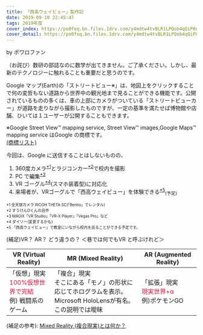 ```yaml
---
title: 「西高ウェイビュー」製作記
date: 2019-09-10 22:45:47
tags: 2019年度
cover_index: https://po0foq.bn.files.1drv.com/y4mdtw4tvBLR1LPQob4qQiP8nkDKFoiLs61eQslDRPnqPHCmrTtEuSHkTK44-jBp8a1q9_PpC46LvHrvXN6CS8DHWR4XKjhztU2m5pGjsQsT6_Z4xgLHpJIJUm_Kt0Xm80X8LfPnyk4HT8q_nLwX04INxhMzpke3VsO_a6yJ34NS4jXsPX4zJxUhwte3OeeoLuFKjdeH59Pxp6BvmPIzoQlrA?width=660&height=254&cropmode=none
cover_detail: https://po0foq.bn.files.1drv.com/y4mdtw4tvBLR1LPQob4qQiP8nkDKFoiLs61eQslDRPnqPHCmrTtEuSHkTK44-jBp8a1q9_PpC46LvHrvXN6CS8DHWR4XKjhztU2m5pGjsQsT6_Z4xgLHpJIJUm_Kt0Xm80X8LfPnyk4HT8q_nLwX04INxhMzpke3VsO_a6yJ34NS4jXsPX4zJxUhwte3OeeoLuFKjdeH59Pxp6BvmPIzoQlrA?width=1300&height=500&cropmode=none
---
```


by ポワロファン

（お詫び）数研の部誌なのに数学が出てきません。ご了承ください。しかし、最新のテクノロジーに触れることも重要だと思うのです。

Google マップ(Earth)の「ストリートビュー※」は、地図上をクリックすることで何の変哲もない道路から世界中の観光地まで見ることができる機能です。公開されているものの多くは、車の上部にカメラがついている「ストリートビューカー」が道路を走りながら撮影したものですが、一定の基準を満たせば博物館や店舗、ひいては１ユーザーが公開することもできます。

※Google Street View™ mapping service, Street View™ images,Google Maps™ mapping service はGoogle の商標です。  
[(商標リスト)](https://www.google.com/permissions/trademark/trademark-list/)
 
今回は、Google に送信することはしないものの、  
1.  360度カメラ<sup><a href="#1">\*1</a></sup>とラジコンカー<sup><a href="#2">\*2</a></sup>で校内を撮影  
1.  PC で編集<sup><a href="#3">\*3</a></sup>  
1.  VR ゴーグル<sup><a href="#4">\*4</a></sup>(スマホ装着型)に対応化
1.  来場者が、VRゴーグルで「西高ウェイビュー」を体験できる<sup><a href="#5">\*5</a></sup><sub>(予定)</sub>

<span id="1" style="font-size:x-small">\*1 全天球カメラ RICOH THETA SC(「Rentio」でレンタル)</span>  
<span id="2" style="font-size:x-small">\*2 すうけんOくんの自作</span>  
<span id="3" style="font-size:x-small">\*3 MAGIX「VR Studio」「VR-X Player」「Vegas Pro」など</span>  
<span id="4" style="font-size:x-small">\*4 ダイソー(変更するかも)</span>  
<span id="5" style="font-size:x-small">\*5 「西高ウェイビュー」で教室にいながら校内を巡ることができる予定です。</span>  

(補足)VR？ AR？ どう違うの？ ＜巷では何でもVR と呼ぶけれど＞

|VR (Virtual Reality)|MR (Mixed Reality)|AR (Augmented Reality)|
|--------------------|------------------|----------------------|
|「仮想」現実<br /><font color="Crimson">100%仮想世界で完結</font><br />例) 戦闘系のゲーム|「複合」現実<br />そこにある「モノ」の形状に応じてホログラムを表示。<br />Microsoft HoloLensが有名。<bbr />この説明では曖昧|「拡張」現実<br /><font color="Crimson">現実世界+α</font><br />例)ポケモンGO|

(補足の参考): [Mixed Reality (複合現実)とは何か？](https://special.nikkeibp.co.jp/atclh/NBO/17/microsoft0419/p5/)
